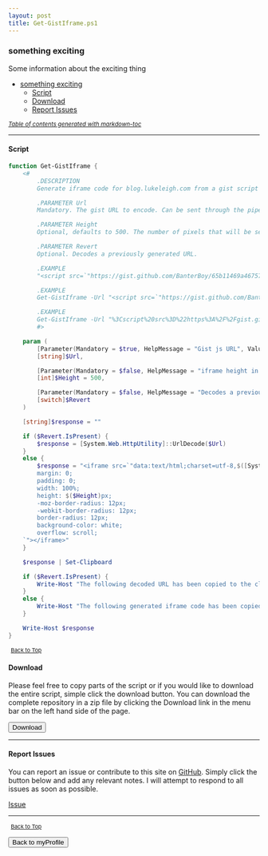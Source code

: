 ```yaml
---
layout: post
title: Get-GistIframe.ps1
---
```


### something exciting

Some information about the exciting thing

- [something exciting](#something-exciting)
  - [Script](#script)
  - [Download](#download)
  - [Report Issues](#report-issues)

<small><i><a href='http://ecotrust-canada.github.io/markdown-toc/'>Table of contents generated with markdown-toc</a></i></small>

---

#### Script

```powershell
function Get-GistIframe {
	<#
		.DESCRIPTION
		Generate iframe code for blog.lukeleigh.com from a gist script

		.PARAMETER Url
		Mandatory. The gist URL to encode. Can be sent through the pipeline.

		.PARAMETER Height
		Optional, defaults to 500. The number of pixels that will be set as the height of the iframe.

		.PARAMETER Revert
		Optional. Decodes a previously generated URL.

		.EXAMPLE
		"<script src=`"https://gist.github.com/BanterBoy/65b11469a46757727ef929f3925668a6.js`"></script>" | Get-GistIframe

		.EXAMPLE
		Get-GistIframe -Url "<script src=`"https://gist.github.com/BanterBoy/65b11469a46757727ef929f3925668a6.js`"></script>" -Height 750

		.EXAMPLE
		Get-GistIframe -Url "%3Cscript%20src%3D%22https%3A%2F%2Fgist.github.com%2FBanterBoy%2F65b11469a46757727ef929f3925668a6.js%22%3E%3C%2Fscript%3E" -Revert
		#>

	param (
		[Parameter(Mandatory = $true, HelpMessage = "Gist js URL", ValueFromPipeline = $true)]
		[string]$Url,

		[Parameter(Mandatory = $false, HelpMessage = "iframe height in pixels, defaults to 500")]
		[int]$Height = 500,

		[Parameter(Mandatory = $false, HelpMessage = "Decodes a previously encoded URL")]
		[switch]$Revert
	)

	[string]$response = ""

	if ($Revert.IsPresent) {
		$response = [System.Web.HttpUtility]::UrlDecode($Url)
	}
	else {
		$response = "<iframe src=`"data:text/html;charset=utf-8,$([System.Web.HttpUtility]::UrlEncode($Url))`" style=`"
		margin: 0;
		padding: 0;
		width: 100%;
		height: $($Height)px;
		-moz-border-radius: 12px;
		-webkit-border-radius: 12px;
		border-radius: 12px;
		background-color: white;
		overflow: scroll;
	`"></iframe>"
	}

	$response | Set-Clipboard

	if ($Revert.IsPresent) {
		Write-Host "The following decoded URL has been copied to the clipboard:"
	}
	else {
		Write-Host "The following generated iframe code has been copied to the clipboard:"
	}

	Write-Host $response
}
```

<span style="font-size:11px;"><a href="#"><i class="fas fa-caret-up" aria-hidden="true" style="color: white; margin-right:5px;"></i>Back to Top</a></span>

#### Download

Please feel free to copy parts of the script or if you would like to download the entire script, simple click the download button. You can download the complete repository in a zip file by clicking the Download link in the menu bar on the left hand side of the page.

<button class="btn" type="submit" onclick="window.open('http://agamar.domain.leigh-services.com:4000/powershell/functions/myProfile/Get-GistIframe.ps1')">
    <i class="fa fa-cloud-download-alt">
    </i>
        Download
</button>

---

#### Report Issues

You can report an issue or contribute to this site on <a href="https://github.com/BanterBoy/scripts-blog/issues">GitHub</a>. Simply click the button below and add any relevant notes. I will attempt to respond to all issues as soon as possible.

<!-- Place this tag where you want the button to render. -->

<a class="github-button" href="https://github.com/BanterBoy/scripts-blog/issues/new?title=Get-GistIframe.ps1&body=There is a problem with this function. Please find details below." data-show-count="true" aria-label="Issue BanterBoy/scripts-blog on GitHub">Issue</a>

---

<span style="font-size:11px;"><a href="#"><i class="fas fa-caret-up" aria-hidden="true" style="color: white; margin-right:5px;"></i>Back to Top</a></span>

<a href="/menu/_pages/myProfile.html">
    <button class="btn">
        <i class='fas fa-reply'>
        </i>
            Back to myProfile
    </button>
</a>

[1]: http://ecotrust-canada.github.io/markdown-toc
[2]: https://github.com/googlearchive/code-prettify
